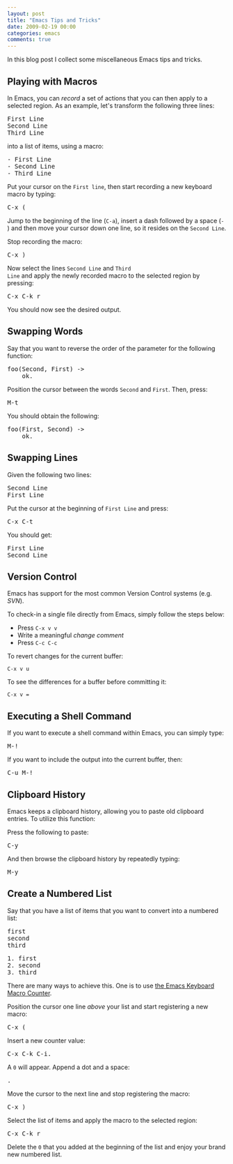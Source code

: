 ```yaml
---
layout: post
title: "Emacs Tips and Tricks"
date: 2009-02-19 00:00
categories: emacs
comments: true
---
```


In this blog post I collect some miscellaneous Emacs tips and tricks.

<h2>Playing with Macros</h2>

In Emacs, you can _record_ a set of actions that you can then apply to a selected region. As an example, let's transform the following three lines:

<pre>
First Line
Second Line
Third Line
</pre>

into a list of items, using a macro:

<pre>
- First Line
- Second Line
- Third Line
</pre>

Put your cursor on the <code>First line</code>, then start recording a new keyboard macro by typing:

<pre>C-x (</pre>

Jump to the beginning of the line (<code>C-a</code>), insert a dash followed by a space (<code>- </code>) and then move your cursor down one line, so it resides on the <code>Second Line</code>.

Stop recording the macro:

<pre>C-x )</pre>

Now select the lines <code>Second Line</code> and <code>Third Line</code> and apply the newly recorded macro to the selected region by pressing:

<pre>C-x C-k r</pre>

You should now see the desired output.

<h2>Swapping Words</h2>

Say that you want to reverse the order of the parameter for the following function:

<pre>
foo(Second, First) -&gt;
    ok.
</pre>

Position the cursor between the words <code>Second</code> and <code>First</code>. Then, press:

<pre>M-t</pre>

You should obtain the following:

<pre>
foo(First, Second) -&gt;
    ok.
</pre>

<h2>Swapping Lines</h2>

Given the following two lines:

<pre>
Second Line
First Line
</pre>

Put the cursor at the beginning of <code>First Line</code> and press:

<pre>C-x C-t</pre>

You should get:

<pre>
First Line
Second Line
</pre>

<h2>Version Control</h2>

Emacs has support for the most common Version Control systems (e.g. _SVN_).

To check-in a single file directly from Emacs, simply follow the steps below:

* Press <code>C-x v v</code>
* Write a meaningful _change comment_
* Press <code>C-c C-c</code>

To revert changes for the current buffer:

<code>C-x v u</code>

To see the differences for a buffer before committing it:

<code>C-x v =</code>

<h2>Executing a Shell Command</h2>

If you want to execute a shell command within Emacs, you can simply type:

<pre>M-!</pre>

If you want to include the output into the current buffer, then:

<pre>C-u M-!</pre>

<h2>Clipboard History</h2>

Emacs keeps a clipboard history, allowing you to paste old clipboard entries. To utilize this function:

Press the following to paste:

<pre>C-y</pre>

And then browse the clipboard history by repeatedly typing:

<pre>M-y</pre>

<h2>Create a Numbered List</h2>

Say that you have a list of items that you want to convert into a numbered list:

<pre>
first
second
third
</pre>

<pre>
1. first
2. second
3. third
</pre>

There are many ways to achieve this. One is to use <a
href="http://www.gnu.org/software/emacs/manual/html_node/emacs/Keyboard-Macro-Counter.html#Keyboard-Macro-Counter"
target="_blank">the Emacs Keyboard Macro Counter</a>.

Position the cursor one line _above_ your list and start registering a new macro:

<pre>C-x (</pre>

Insert a new counter value:

<pre>C-x C-k C-i.</pre>

A <code>0</code> will appear. Append a dot and a space:

<pre>. </pre>

Move the cursor to the next line and stop registering the macro:

<pre>C-x )</pre>

Select the list of items and apply the macro to the selected region:

<pre>C-x C-k r</pre>

Delete the <code>0</code> that you added at the beginning of the list and enjoy your brand new numbered list.

